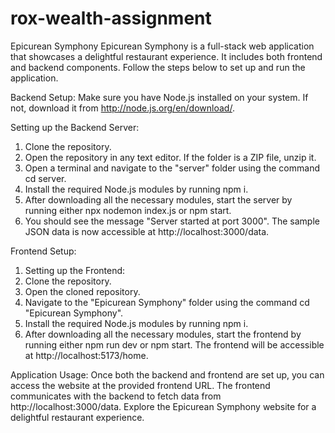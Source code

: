 # rox-wealth-assignment
 Epicurean Symphony
Epicurean Symphony is a full-stack web application that showcases a delightful restaurant experience. It includes both frontend and backend components. Follow the steps below to set up and run the application.

Backend Setup:
Make sure you have Node.js installed on your system. If not, download it from http://node.js.org/en/download/.

Setting up the Backend Server:
1. Clone the repository.
2. Open the repository in any text editor. If the folder is a ZIP file, unzip it.
3. Open a terminal and navigate to the "server" folder using the command cd server.
3. Install the required Node.js modules by running npm i.
4. After downloading all the necessary modules, start the server by running either npx nodemon index.js or npm start.
5. You should see the message "Server started at port 3000".
The sample JSON data is now accessible at http://localhost:3000/data.

Frontend Setup:
1. Setting up the Frontend:
2. Clone the repository.
3. Open the cloned repository.
4. Navigate to the "Epicurean Symphony" folder using the command cd "Epicurean Symphony".
5. Install the required Node.js modules by running npm i.
6. After downloading all the necessary modules, start the frontend by running either npm run dev or npm start.
The frontend will be accessible at http://localhost:5173/home.

Application Usage:
Once both the backend and frontend are set up, you can access the website at the provided frontend URL. The frontend communicates with the backend to fetch data from http://localhost:3000/data. Explore the Epicurean Symphony website for a delightful restaurant experience.
